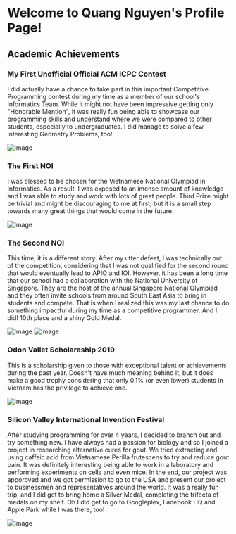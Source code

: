 # Welcome to Quang Nguyen's Profile Page!

## Academic Achievements 

### My First Unofficial Official ACM ICPC Contest

  I did actually have a chance to take part in this important Competitive Programming contest during my time as a member of our school's Informatics Team. 
While it might not have been impressive getting only "Honorable Mention", it was really fun being able to showcase our programming skills and understand 
where we were compared to other students, especially to undergraduates. I did manage to solve a few interesting Geometry Problems, too!

![Image](https://i.imgur.com/yRxhvds.jpg)

### The First NOI
  
  I was blessed to be chosen for the Vietnamese National Olympiad in Informatics. As a result, I was exposed to an imense amount of knowledge and I was able 
to study and work with lots of great people. Third Prize might be trivial and might be discouraging to me at first, but it is a small step towards many great
things that would come in the future.

![Image](https://i.imgur.com/BYEGyI8.jpg)

### The Second NOI
  
  This time, it is a different story. After my utter defeat, I was technically out of the competition, considering that I was not qualified for the second round
that would eventually lead to APIO and IOI. However, it has been a long time that our school had a collaboration with the National University of Singapore. They 
are the host of the annual Singapore National Olympiad and they often invite schools from around South East Asia to bring in students and compete. That is when I 
realized this was my last chance to do something impactful during my time as a competitive programmer. And I did! 10th place and a shiny Gold Medal.

![Image](https://i.imgur.com/5Jh48Pi.png)
![Image](https://i.imgur.com/LErXNHt.jpg)

### Odon Vallet Scholaraship 2019
  This is a scholarship given to those with exceptional talent or achievements during the past year. Doesn't have much meaning behind it, but it does make a good 
trophy considering that only 0.1% (or even lower) students in Vietnam has the privilege to achieve one. 

![Image](https://i.imgur.com/f8aO6ot.jpg)

### Silicon Valley International Invention Festival
  After studying programming for over 4 years, I decided to branch out and try something new. I have always had a passion for biology and so I joined a project in 
researching alternative cures for gout. We tried extracting and using caffeic acid from Vietnamese Perilla frutescens to try and reduce gout pain. It was definitely
interesting being able to work in a laboratory and performing experiments on cells and even mice. In the end, our project was apporoved and we got permission to go 
to the USA and present our project to businessmen and representatives around the world. It was a really fun trip, and I did get to bring home a Silver Medal, completing
the trifecta of medals on my shelf. Oh I did get to go to Googleplex, Facebook HQ and Apple Park while I was there, too!

![Image](https://i.imgur.com/ddq2hEk.jpg)

